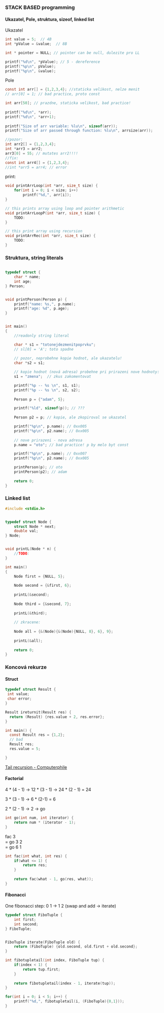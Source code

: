 ### STACK BASED programming
#### Ukazatel, Pole, struktura, sizeof, linked list

Ukazatel

```c
int value = 5;  // 4B
int *pValue = &value;  // 8B

int * pointer = NULL; // pointer can be null, dulezite pro LL

printf("%d\n", *pValue); // 5 - dereference
printf("%p\n", pValue);
printf("%p\n", &value); 
```

Pole

```c
const int arr[] = {1,2,3,4}; //staticka velikost, nelze menit
// arr[0] = 1; // bad practice, proto const

int arr[50]; // prazdne, staticka velikost, bad practice!
    
printf("%d\n", *arr);
printf("%d\n", *arr+1);
    
printf("Size of arr variable: %lu\n", sizeof(arr));
printf("Size of arr passed through function: %lu\n", arrsize(arr));

//pozor:
int arr2[] = {1,2,3,4};
int *arr3 = arr2;
arr3[0] = 55; // mutates arr2!!!!
//fix:
const int arr4[] = {1,2,3,4};
//int *arr5 = arr4; // error
```

print:

```c
void printArrLoop(int *arr, size_t size) {
    for(int i = 0; i < size; i++)
        printf("%d,", arr[i]);
}

// this prints array using loop and pointer arithmetic
void printArrLoopP(int *arr, size_t size) {
    TODO:
}

// this print array using recursion
void printArrRec(int *arr, size_t size) {
    TODO:
}
```


### Struktura, string literals

```c

typedef struct {
    char * name;
    int age;
} Person;


void printPerson(Person p) {
    printf("name: %s,", p.name);
    printf("age: %d", p.age);
}


int main()
{
    //readonly string literal

    char * s1 = "totonejdezmenitpoprvku";
    // sl[0] = 'A'; toto spadne
    
    // pozor, neprobehne kopie hodnot, ale ukazatelu!
    char *s2 = s1;

    // kopie hodnot (nová adresa) probehne pri prirazeni nove hodnoty:
    s1 = "zmena";  // zkus zakomentovat

    printf("%p -- %s \n", s1, s1);
    printf("%p -- %s \n", s2, s2);
    
    Person p = {"adam", 5};

    printf("%ld", sizeof(p)); // ???
    
    Person p2 = p; // kopie, ale zkopiroval se ukazatel

    printf("%p\n", p.name); // 0xx005
    printf("%p\n", p2.name); // 0xx005
   
    // nove prirazeni - nova adresa
    p.name = "oto"; // bad practice! p by melo byt const

    printf("%p\n", p.name); // 0xx007
    printf("%p\n", p2.name); // 0xx005

    printPerson(p); // oto
    printPerson(p2); // adam
    
    return 0;
}
```


### Linked list
```c
#include <stdio.h>


typedef struct Node {
    struct Node * next;
    double val;
} Node;


void printL(Node * n) {
    //TODO:
}

int main()
{
    Node first = {NULL, 5};
    
    Node second = {&first, 6};
    
    printL(&second);
    
    Node third = {&second, 7};
    
    printL(&third);
    
    // zkracene:
    
    Node all = {&(Node){&(Node){NULL, 8}, 6}, 9};
    
    printL(&all);
    
    return 0;
}
```


### Koncová rekurze


#### Struct

```c
typedef struct Result {
 int value;
 char error;
}

Result ireturnit(Result res) {
  return (Result) {res.value + 2, res.error};
}

int main() {
  const Result res = {1,2};
  // bad
  Result res;
  res.value = 5;

}
```



[Tail recursion - Computerphile](https://youtu.be/_JtPhF8MshA?si=SQxuLJ5lCt8WNb1M)

#### Factorial

4 * (4 - 1) -> 12 * (3 - 1) -> 24 * (2 - 1) = 24

3 * (3 - 1) -> 6 * (2-1) = 6

2 * (2 - 1) -> 2 -> go

```c
int go(int num, int iterator) {
    return num * (iterator - 1);
}
```

fac 3 \
= go 3 2\
= go 6 1

```c
int fac(int what, int res) {
    if(what <= 1) {
        return res;
    }
    
    return fac(what - 1, go(res, what));
}
```

#### Fibonacci

One fibonacci step: 0 1 -> 1 2 (swap and add -> iterate)

```c
typedef struct FiboTuple {
    int first;
    int second;
} FiboTuple;


FiboTuple iterate(FiboTuple old) {
    return (FiboTuple) {old.second, old.first + old.second};
}

int fibotupletail(int index, FiboTuple tup) {
    if(index < 1) {
        return tup.first;
    }
    
    return fibotupletail(index - 1, iterate(tup));
}

for(int i = 0; i < 5; i++) {
    printf("%d,", fibotupletail(i, (FiboTuple){0,1}));    
}
```
